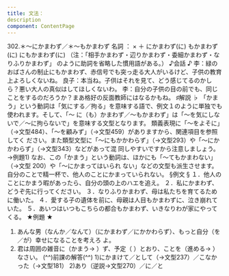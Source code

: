 ```yaml
---
title: 文法：
description
component: ContentPage
---
```



302.＊～にかまわず／＊～もかまわず
名詞 ： × ＋ にかまわず(に)
もかまわず(に)
にもかまわず(に) （注：「相手かまわず・辺りかまわず・委細かまわず・なりふりかまわず」 のように助詞を省略した慣用語がある。）
♪会話 ♪
李：緑のおばさんの制止にもかまわず、赤信号でも突っ走る大人がいるけど、子供の教育上よろしくないね。 良子：本当ね。子供はそれを見て、どう感じてるのかしら？悪い大人の真似はしてほしくないわ。
李：自分の子供の目の前でも、同じことをするのだろうか？まあ格好の反面教師にはなるかもね。
♯解説 ♭
「かまう」という動詞は「気にする／拘る」を意味する語で、例文１のように単独でも使われます。そして、「～
に（も）かまわず／～もかまわず」は「～を気にしないで／～に拘らないで」を意味する文型となります。 類義表現に「～をよそに」（→文型484）、「～を顧みず」（→文型459）がありますから、関連項目を参照してく
ださい。また類型文型に「～にもかかわらず」（→文型293）や「～にかかわらず」（→文型343）などがあって混 同しやすいですから注意しましょう。→例題1)
なお、この「かまう」という動詞は、ほかにも「～てもかまわない」（→文型 200）や「～にかまってはいられ ない」などの文型も派生させます。
自分のことで精一杯で、他人のことにかまっていられない。
§例文 §
１．他人のことにかまう暇があったら、自分の頭の上のハエを追え。
２．私にかまわず、どうぞ先に行ってください。
３．なりふりかまわず、母は私たちを育てるために働いた。
４．愛する子の遺体を前に、母親は人目もかまわずに、泣き崩れていた。
５．あいつはいつもこちらの都合もかまわず、いきなりわが家にやってくる。
★例題 ★
1) あんな男（なんか／なんて）（にかまわず／にかかわらず）、もっと自分（を／が）幸せになることを考えろ
よ。      
2) 君は周囲の雑音に（かまう→ ）ず、予定（ ）とおり、ことを（進める→ ）なさい。
(^^)前課の解答(^^)
1)にかまけて／として（→文型237）／こなかった（→文型181）
2)あり（逆説→文型270）／に／と
